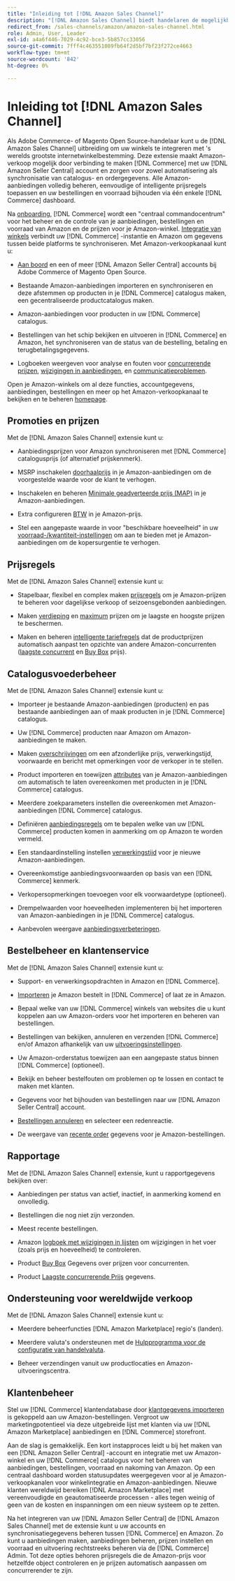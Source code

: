 ```yaml
---
title: "Inleiding tot [!DNL Amazon Sales Channel]"
description: "[!DNL Amazon Sales Channel] biedt handelaren de mogelijkheid producten naadloos te verkopen in de [!DNL Amazon Marketplace]."
redirect_from: /sales-channels/amazon/amazon-sales-channel.html
role: Admin, User, Leader
exl-id: a4a6f446-7029-4c92-bce3-5b857cc33056
source-git-commit: 7fff4c463551089fb64f2d5bf7bf23f272ce4663
workflow-type: tm+mt
source-wordcount: '842'
ht-degree: 0%

---
```


# Inleiding tot [!DNL Amazon Sales Channel]

Als Adobe Commerce- of Magento Open Source-handelaar kunt u de [!DNL Amazon Sales Channel] uitbreiding om uw winkels te integreren met &#39;s werelds grootste internetwinkelbestemming. Deze extensie maakt Amazon-verkoop mogelijk door verbinding te maken [!DNL Commerce] met uw [!DNL Amazon Seller Central] account en zorgen voor zowel automatisering als synchronisatie van catalogus- en ordergegevens. Alle Amazon-aanbiedingen volledig beheren, eenvoudige of intelligente prijsregels toepassen en uw bestellingen en voorraad bijhouden via één enkele [!DNL Commerce] dashboard.

Na [onboarding](./amazon-onboarding-home.md), [!DNL Commerce] wordt een &quot;centraal commandocentrum&quot; voor het beheer en de controle van je aanbiedingen, bestellingen en voorraad van Amazon en de prijzen voor je Amazon-winkel. [Integratie van winkels](./store-integration.md) verbindt uw [!DNL Commerce] -instantie en Amazon om gegevens tussen beide platforms te synchroniseren. Met Amazon-verkoopkanaal kunt u:

- [Aan boord](./amazon-onboarding-home.md) en een of meer [!DNL Amazon Seller Central] accounts bij Adobe Commerce of Magento Open Source.

- Bestaande Amazon-aanbiedingen importeren en synchroniseren en deze afstemmen op producten in je [!DNL Commerce] catalogus maken, een gecentraliseerde productcatalogus maken.

- Amazon-aanbiedingen voor producten in uw [!DNL Commerce] catalogus.

- Bestellingen van het schip bekijken en uitvoeren in [!DNL Commerce] en Amazon, het synchroniseren van de status van de bestelling, betaling en terugbetalingsgegevens.

- Logboeken weergeven voor analyse en fouten voor [concurrerende prijzen](./competitive-price-analysis.md), [wijzigingen in aanbiedingen](./listing-changes-log.md), en [communicatieproblemen](./communication-errors-log.md).

Open je Amazon-winkels om al deze functies, accountgegevens, aanbiedingen, bestellingen en meer op het Amazon-verkoopkanaal te bekijken en te beheren [homepage](./amazon-sales-channel-home.md).

## Promoties en prijzen

Met de [!DNL Amazon Sales Channel] extensie kunt u:

- Aanbiedingsprijzen voor Amazon synchroniseren met [!DNL Commerce] catalogusprijs (of alternatief prijskenmerk).

- MSRP inschakelen [doorhaalprijs](./listing-price.md#configure-listing-price-settings) in je Amazon-aanbiedingen om de voorgestelde waarde voor de klant te verhogen.

- Inschakelen en beheren [Minimale geadverteerde prijs (MAP)](./listing-price.md#configure-listing-price-settings) in je Amazon-aanbiedingen.

- Extra configureren [BTW](./listing-price.md#configure-listing-price-settings) in je Amazon-prijs.

- Stel een aangepaste waarde in voor &quot;beschikbare hoeveelheid&quot; in uw [voorraad-/kwantiteit-instellingen](./stock-quantity.md#configure-stock--quantity-settings) om aan te bieden met je Amazon-aanbiedingen om de kopersurgentie te verhogen.

## Prijsregels

Met de [!DNL Amazon Sales Channel] extensie kunt u:

- Stapelbaar, flexibel en complex maken [prijsregels](./pricing-products.md) om je Amazon-prijzen te beheren voor dagelijkse verkoop of seizoensgebonden aanbiedingen.

- Maken [verdieping](./floor-price.md) en [maximum](./optional-ceiling-price.md) prijzen om je laagste en hoogste prijzen te beschermen.

- Maken en beheren [intelligente tariefregels](./intelligent-repricing-rules.md) dat de productprijzen automatisch aanpast ten opzichte van andere Amazon-concurrenten ([laagste concurrent](./lowest-competitor-pricing.md) en [Buy Box](./buy-box-competitor-pricing.md) prijs).

## Catalogusvoederbeheer

Met de [!DNL Amazon Sales Channel] extensie kunt u:

- Importeer je bestaande Amazon-aanbiedingen (producten) en pas bestaande aanbiedingen aan of maak producten in je [!DNL Commerce] catalogus.

- Uw [!DNL Commerce] producten naar Amazon om Amazon-aanbiedingen te maken.

- Maken [overschrijvingen](./creating-editing-overrides.md) om een afzonderlijke prijs, verwerkingstijd, voorwaarde en bericht met opmerkingen voor de verkoper in te stellen.

- Product importeren en toewijzen [attributes](./attributes-view.md) van je Amazon-aanbiedingen om automatisch te laten overeenkomen met producten in je [!DNL Commerce] catalogus.

- Meerdere zoekparameters instellen die overeenkomen met Amazon-aanbiedingen [!DNL Commerce] catalogus.

- Definiëren [aanbiedingsregels](./listing-rules.md) om te bepalen welke van uw [!DNL Commerce] producten komen in aanmerking om op Amazon te worden vermeld.

- Een standaardinstelling instellen [verwerkingstijd](./product-listing-actions.md) voor je nieuwe Amazon-aanbiedingen.

- Overeenkomstige aanbiedingsvoorwaarden op basis van een [!DNL Commerce] kenmerk.

- Verkopersopmerkingen toevoegen voor elk voorwaardetype (optioneel).

- Drempelwaarden voor hoeveelheden implementeren bij het importeren van Amazon-aanbiedingen in je [!DNL Commerce] catalogus.

- Aanbevolen weergave [aanbiedingsverbeteringen](./listing-improvements.md).

## Bestelbeheer en klantenservice

Met de [!DNL Amazon Sales Channel] extensie kunt u:

- Support- en verwerkingsopdrachten in Amazon en [!DNL Commerce].

- [Importeren](./order-settings.md#configure-order-settings) je Amazon bestelt in [!DNL Commerce] of laat ze in Amazon.

- Bepaal welke van uw [!DNL Commerce] winkels van websites die u kunt koppelen aan uw Amazon-orders voor het importeren en beheren van bestellingen.

- Bestellingen van bekijken, annuleren en verzenden [!DNL Commerce] en/of Amazon afhankelijk van uw [uitvoeringsinstellingen](./fulfilled-by.md).

- Uw Amazon-orderstatus toewijzen aan een aangepaste status binnen [!DNL Commerce] (optioneel).

- Bekijk en beheer bestelfouten om problemen op te lossen en contact te maken met klanten.

- Gegevens voor het bijhouden van bestellingen naar uw [!DNL Amazon Seller Central] account.

- [Bestellingen annuleren](./cancel-unshipped-order.md) en selecteer een redenreactie.

- De weergave van [recente order](./amazon-store-dashboard.md) gegevens voor je Amazon-bestellingen.

## Rapportage

Met de [!DNL Amazon Sales Channel] extensie, kunt u rapportgegevens bekijken over:

- Aanbiedingen per status van actief, inactief, in aanmerking komend en onvolledig.

- Bestellingen die nog niet zijn verzonden.

- Meest recente bestellingen.

- Amazon [logboek met wijzigingen in lijsten](./listing-changes-log.md) om wijzigingen in het voer (zoals prijs en hoeveelheid) te controleren.

- Product [Buy Box](./buy-box-competitor-pricing.md) Gegevens over prijzen voor concurrenten.

- Product [Laagste concurrerende Prijs](./lowest-competitor-pricing.md) gegevens.

## Ondersteuning voor wereldwijde verkoop

Met de [!DNL Amazon Sales Channel] extensie kunt u:

- Meerdere beheerfuncties [!DNL Amazon Marketplace] regio&#39;s (landen).

- Meerdere valuta&#39;s ondersteunen met de [Hulpprogramma voor de configuratie van handelvaluta](https://experienceleague.adobe.com/docs/commerce-admin/stores-sales/site-store/currency/currency-configuration.html).

- Beheer verzendingen vanuit uw productlocaties en Amazon-uitvoeringscentra.

## Klantenbeheer

Stel uw [!DNL Commerce] klantendatabase door [klantgegevens importeren](./order-settings.md#configure-order-settings) is gekoppeld aan uw Amazon-bestellingen. Vergroot uw marketingpotentieel via deze uitgebreide lijst met klanten via uw [!DNL Amazon Marketplace] aanbiedingen en [!DNL Commerce] storefront.


Aan de slag is gemakkelijk. Een kort instapproces leidt u bij het maken van een [!DNL Amazon Seller Central] -account en integratie met uw Amazon-winkel en uw [!DNL Commerce] catalogus voor het beheren van aanbiedingen, bestellingen, voorraad en nakoming van Amazon. Op een centraal dashboard worden statusupdates weergegeven voor al je Amazon-verkoopkanalen voor winkelintegratie en Amazon-aanbiedingen. Nieuwe klanten wereldwijd bereiken [!DNL Amazon Marketplace] met vereenvoudigde en geautomatiseerde processen - alles tegen weinig of geen van de kosten en inspanningen om een nieuw systeem op te zetten.

Na het integreren van uw [!DNL Amazon Seller Central] de [!DNL Amazon Sales Channel] met de extensie kunt u uw accounts en synchronisatiegegevens beheren tussen [!DNL Commerce] en Amazon. Zo kunt u aanbiedingen maken, aanbiedingen beheren, prijzen instellen en voorraad en uitvoering rechtstreeks beheren via de [!DNL Commerce] Admin. Tot deze opties behoren prijsregels die de Amazon-prijs voor hetzelfde object controleren en je prijzen automatisch aanpassen om concurrerender te zijn.

